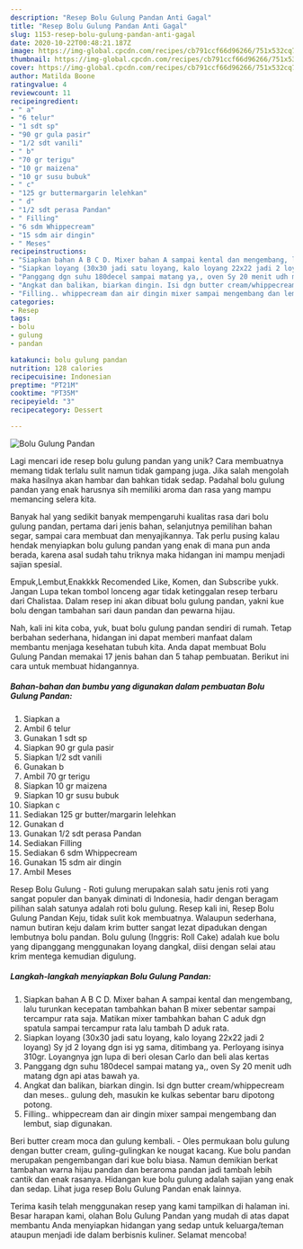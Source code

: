 ```yaml
---
description: "Resep Bolu Gulung Pandan Anti Gagal"
title: "Resep Bolu Gulung Pandan Anti Gagal"
slug: 1153-resep-bolu-gulung-pandan-anti-gagal
date: 2020-10-22T00:48:21.187Z
image: https://img-global.cpcdn.com/recipes/cb791ccf66d96266/751x532cq70/bolu-gulung-pandan-foto-resep-utama.jpg
thumbnail: https://img-global.cpcdn.com/recipes/cb791ccf66d96266/751x532cq70/bolu-gulung-pandan-foto-resep-utama.jpg
cover: https://img-global.cpcdn.com/recipes/cb791ccf66d96266/751x532cq70/bolu-gulung-pandan-foto-resep-utama.jpg
author: Matilda Boone
ratingvalue: 4
reviewcount: 11
recipeingredient:
- " a"
- "6 telur"
- "1 sdt sp"
- "90 gr gula pasir"
- "1/2 sdt vanili"
- " b"
- "70 gr terigu"
- "10 gr maizena"
- "10 gr susu bubuk"
- " c"
- "125 gr buttermargarin lelehkan"
- " d"
- "1/2 sdt perasa Pandan"
- " Filling"
- "6 sdm Whippecream"
- "15 sdm air dingin"
- " Meses"
recipeinstructions:
- "Siapkan bahan A B C D. Mixer bahan A sampai kental dan mengembang, lalu turunkan kecepatan tambahkan bahan B mixer sebentar sampai tercampur rata saja. Matikan mixer tambahkan bahan C aduk dgn spatula sampai tercampur rata lalu tambah D aduk rata."
- "Siapkan loyang (30x30 jadi satu loyang, kalo loyang 22x22 jadi 2 loyang) Sy jd 2 loyang dgn isi yg sama, ditimbang ya. Perloyang isinya 310gr. Loyangnya jgn lupa di beri olesan Carlo dan beli alas kertas"
- "Panggang dgn suhu 180decel sampai matang ya,, oven Sy 20 menit udh matang dgn api atas bawah ya."
- "Angkat dan balikan, biarkan dingin. Isi dgn butter cream/whippecream dan meses.. gulung deh, masukin ke kulkas sebentar baru dipotong potong."
- "Filling.. whippecream dan air dingin mixer sampai mengembang dan lembut, siap digunakan."
categories:
- Resep
tags:
- bolu
- gulung
- pandan

katakunci: bolu gulung pandan 
nutrition: 128 calories
recipecuisine: Indonesian
preptime: "PT21M"
cooktime: "PT35M"
recipeyield: "3"
recipecategory: Dessert

---
```



![Bolu Gulung Pandan](https://img-global.cpcdn.com/recipes/cb791ccf66d96266/751x532cq70/bolu-gulung-pandan-foto-resep-utama.jpg)

Lagi mencari ide resep bolu gulung pandan yang unik? Cara membuatnya memang tidak terlalu sulit namun tidak gampang juga. Jika salah mengolah maka hasilnya akan hambar dan bahkan tidak sedap. Padahal bolu gulung pandan yang enak harusnya sih memiliki aroma dan rasa yang mampu memancing selera kita.

Banyak hal yang sedikit banyak mempengaruhi kualitas rasa dari bolu gulung pandan, pertama dari jenis bahan, selanjutnya pemilihan bahan segar, sampai cara membuat dan menyajikannya. Tak perlu pusing kalau hendak menyiapkan bolu gulung pandan yang enak di mana pun anda berada, karena asal sudah tahu triknya maka hidangan ini mampu menjadi sajian spesial.

Empuk,Lembut,Enakkkk Recomended Like, Komen, dan Subscribe yukk. Jangan Lupa tekan tombol lonceng agar tidak ketinggalan resep terbaru dari Chalistaa. Dalam resep ini akan dibuat bolu gulung pandan, yakni kue bolu dengan tambahan sari daun pandan dan pewarna hijau.


Nah, kali ini kita coba, yuk, buat bolu gulung pandan sendiri di rumah. Tetap berbahan sederhana, hidangan ini dapat memberi manfaat dalam membantu menjaga kesehatan tubuh kita. Anda dapat membuat Bolu Gulung Pandan memakai 17 jenis bahan dan 5 tahap pembuatan. Berikut ini cara untuk membuat hidangannya.

<!--inarticleads1-->

##### Bahan-bahan dan bumbu yang digunakan dalam pembuatan Bolu Gulung Pandan:

1. Siapkan  a
1. Ambil 6 telur
1. Gunakan 1 sdt sp
1. Siapkan 90 gr gula pasir
1. Siapkan 1/2 sdt vanili
1. Gunakan  b
1. Ambil 70 gr terigu
1. Siapkan 10 gr maizena
1. Siapkan 10 gr susu bubuk
1. Siapkan  c
1. Sediakan 125 gr butter/margarin lelehkan
1. Gunakan  d
1. Gunakan 1/2 sdt perasa Pandan
1. Sediakan  Filling
1. Sediakan 6 sdm Whippecream
1. Gunakan 15 sdm air dingin
1. Ambil  Meses


Resep Bolu Gulung - Roti gulung merupakan salah satu jenis roti yang sangat populer dan banyak diminati di Indonesia, hadir dengan beragam pilihan salah satunya adalah roti bolu gulung. Resep kali ini, Resep Bolu Gulung Pandan Keju, tidak sulit kok membuatnya. Walaupun sederhana, namun butiran keju dalam krim butter sangat lezat dipadukan dengan lembutnya bolu pandan. Bolu gulung (Inggris: Roll Cake) adalah kue bolu yang dipanggang menggunakan loyang dangkal, diisi dengan selai atau krim mentega kemudian digulung. 

<!--inarticleads2-->

##### Langkah-langkah menyiapkan Bolu Gulung Pandan:

1. Siapkan bahan A B C D. Mixer bahan A sampai kental dan mengembang, lalu turunkan kecepatan tambahkan bahan B mixer sebentar sampai tercampur rata saja. Matikan mixer tambahkan bahan C aduk dgn spatula sampai tercampur rata lalu tambah D aduk rata.
1. Siapkan loyang (30x30 jadi satu loyang, kalo loyang 22x22 jadi 2 loyang) Sy jd 2 loyang dgn isi yg sama, ditimbang ya. Perloyang isinya 310gr. Loyangnya jgn lupa di beri olesan Carlo dan beli alas kertas
1. Panggang dgn suhu 180decel sampai matang ya,, oven Sy 20 menit udh matang dgn api atas bawah ya.
1. Angkat dan balikan, biarkan dingin. Isi dgn butter cream/whippecream dan meses.. gulung deh, masukin ke kulkas sebentar baru dipotong potong.
1. Filling.. whippecream dan air dingin mixer sampai mengembang dan lembut, siap digunakan.


Beri butter cream moca dan gulung kembali. - Oles permukaan bolu gulung dengan butter cream, guling-gulingkan ke nougat kacang. Kue bolu pandan merupakan pengembangan dari kue bolu biasa. Namun demikian berkat tambahan warna hijau pandan dan beraroma pandan jadi tambah lebih cantik dan enak rasanya. Hidangan kue bolu gulung adalah sajian yang enak dan sedap. Lihat juga resep Bolu Gulung Pandan enak lainnya. 

Terima kasih telah menggunakan resep yang kami tampilkan di halaman ini. Besar harapan kami, olahan Bolu Gulung Pandan yang mudah di atas dapat membantu Anda menyiapkan hidangan yang sedap untuk keluarga/teman ataupun menjadi ide dalam berbisnis kuliner. Selamat mencoba!
